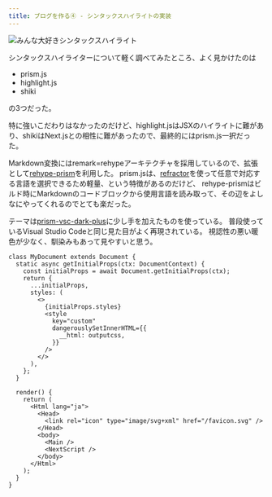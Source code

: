 ```yaml
---
title: ブログを作る④ - シンタックスハイライトの実装
---
```


![みんな大好きシンタックスハイライト](https://cdn-ak.f.st-hatena.com/images/fotolife/h/hachipochi/20210722/20210722113613.png "みんな大好きシンタックスハイライト")

シンタックスハイライターについて軽く調べてみたところ、よく見かけたのは

- prism.js
- highlight.js
- shiki

の3つだった。

特に強いこだわりはなかったのだけど、highlight.jsはJSXのハイライトに難があり、shikiはNext.jsとの相性に難があったので、最終的にはprism.js一択だった。

Markdown変換にはremark=rehypeアーキテクチャを採用しているので、拡張として[rehype-prism](https://github.com/mapbox/rehype-prism)を利用した。
prism.jsは、[refractor](https://github.com/wooorm/refractor)を使って任意で対応する言語を選択できるため軽量、という特徴があるのだけど、
rehype-prismはビルド時にMarkdownのコードブロックから使用言語を読み取って、その辺をよしなにやってくれるのでとても楽だった。

テーマは[prism-vsc-dark-plus](https://github.com/PrismJS/prism-themes/blob/master/themes/prism-vsc-dark-plus.css)に少し手を加えたものを使っている。
普段使っているVisual Studio Codeと同じ見た目がよく再現されている。
視認性の悪い暖色が少なく、馴染みもあって見やすいと思う。

```tsx
class MyDocument extends Document {
  static async getInitialProps(ctx: DocumentContext) {
    const initialProps = await Document.getInitialProps(ctx);
    return {
      ...initialProps,
      styles: (
        <>
          {initialProps.styles}
          <style
            key="custom"
            dangerouslySetInnerHTML={{
              __html: outputcss,
            }}
          />
        </>
      ),
    };
  }

  render() {
    return (
      <Html lang="ja">
        <Head>
          <link rel="icon" type="image/svg+xml" href="/favicon.svg" />
        </Head>
        <body>
          <Main />
          <NextScript />
        </body>
      </Html>
    );
  }
}
```